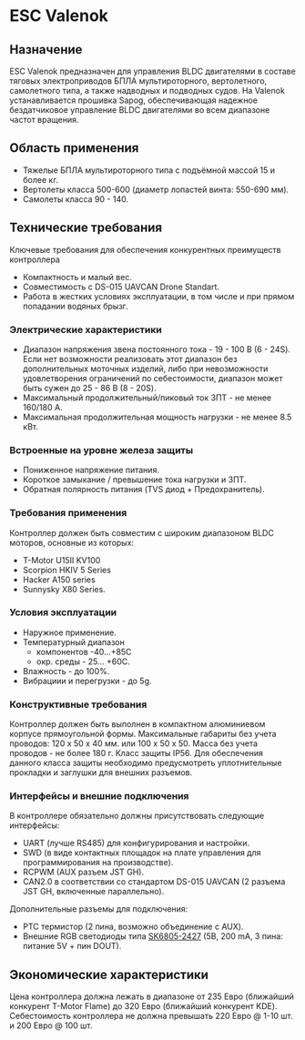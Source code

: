 # ESC Valenok

## Назначение

ESC Valenok предназначен для управления BLDC двигателями в составе тяговых электроприводов БПЛА мультироторного, 
вертолетного, самолетного типа, а также надводных и подводных судов.
На Valenok устанавливается прошивка Sapog, обеспечивающая надежное бездатчиковое управление BLDC двигателями во всем диапазоне частот вращения.

## Область применения

 * Тяжелые БПЛА мультироторного типа с подъёмной массой 15 и более кг.
 * Вертолеты класса 500-600 (диаметр лопастей винта: 550-690 мм).
 * Самолеты класса 90 - 140.
 
## Технические требования

Ключевые требования для обеспечения конкурентных преимуществ контроллера
 * Компактность и малый вес.
 * Совместимость с DS-015 UAVCAN Drone Standart.
 * Работа в жестких условиях эксплуатации, в том числе и при прямом попадании водяных брызг.

### Электрические характеристики

 * Диапазон напряжения звена постоянного тока - 19 - 100 В (6 - 24S). Если нет возможности реализовать этот диапазон без дополнительных 
 моточных изделий, либо при невозможности удовлетворения ограничений по себестоимости, диапазон может быть сужен до 25 - 86 В (8 - 20S).
 * Максимальный продолжительный/пиковый ток ЗПТ - не менее 160/180 А.
 * Максимальная продолжительная мощность нагрузки - не менее 8.5 кВт.

### Встроенные на уровне железа защиты
 
 * Пониженное напряжение питания.
 * Короткое замыкание / превышение тока нагрузки и ЗПТ.
 * Обратная полярность питания (TVS диод + Предохранитель).

### Требования применения

Контроллер должен быть совместим с широким диапазоном BLDC моторов, основные из которых:

 * T-Motor U15II KV100
 * Scorpion HKIV 5 Series
 * Hacker A150 series
 * Sunnysky X80 Series.

### Условия эксплуатации

 * Наружное применение.
 * Температурный диапазон 
    * компонентов -40…+85С
    * окр. среды - 25… +60С.
 * Влажность - до 100%.
 * Вибрациии и перегрузки - до 5g.

### Конструктивные требования

Контроллер должен быть выполнен в компактном алюминиевом корпусе прямоугольной формы.
Максимальные габариты без учета проводов: 120 х 50 х 40 мм. или 100 х 50 х 50.
Масса без учета проводов - не более 180 г.
Класс защиты IP56. Для обеспечения данного класса защиты необходимо предусмотреть уплотнительные прокладки и заглушки для внешних разъемов.

### Интерфейсы и внешние подключения

В контроллере обязательно должны присутствовать следующие интерфейсы:

 * UART (лучше RS485) для конфигурирования и настройки.
 * SWD (в виде контактных площадок на плате управления для программирования на производстве).
 * RCPWM (AUX разъем JST GH).
 * CAN2.0 в соответствии со стандартом DS-015 UAVCAN  (2 разъема JST GH, включенные параллельно).

Дополнительные разъемы для подключения:
 * PTC термистор (2 пина, возможно объединение с AUX).
 * Внешние RGB светодиоды типа [SK6805-2427](https://static.chipdip.ru/lib/129/DOC004129463.pdf) (5В, 200 mA, 3 пина: питание 5V + пин DOUT).

## Экономические характеристики
Цена контроллера должна лежать в диапазоне от 235 Евро (ближайший конкурент T-Motor Flame) до 320 Евро (ближайший конкурент KDE).
Себестоимость контроллера не должна превышать 220 Евро @ 1-10 шт. и 200 Евро @ 100 шт.
